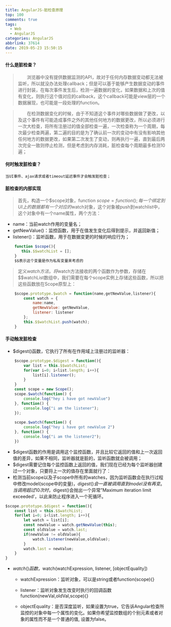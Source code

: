```yaml
---
title: AngularJS-脏检查原理
top: 100
comments: true
tags:
  - Web
  - AngularJS
categories: AngularJS
abbrlink: 37614
date: 2019-05-23 15:50:15
---
```

<!--![](https://source.unsplash.com/random/800x200)-->

#### 什么是脏检查？

   >&emsp;&emsp;浏览器中没有提供数据监测的API，故对于任何内存数据变动都无法被监听，所以就没办法处理callback；但是可以基于能够产生数据变动的事件进行封装，在每次事件发生后，检测一遍数据的变化，如果数据和上次的值有变化，则执行这个值对应的callback，这个callback可能是view层的一个数据展现，也可能是一段处理的function。
   
<!-- more -->

   >&emsp;&emsp;在检测数据变化的时候，由于不知道这个事件对哪些数据做了更改，以及这个事件有可能造成事件之外的其他任何地方的数据更改，所以必须进行一次大检查，将所有注册过的值全部检查一遍，一次检查称为一个周期，每次最少检查两遍，第二遍的目的是为了确认前一次的变动中有没有影响其他任何地方的数据更改，如果第二次发生了变动，则再执行一遍，直到最后两次完全一致则停止检测，但是考虑到内存消耗，脏检查每个周期最多检测10遍；

#### 何时触发脏检查？

    当UI事件、ajax请求或者timeout延迟事件才会触发脏检查；

#### 脏检查的内部实现

   >首先，构造一个$scope对象，function $scope = function(){};每一个绑定到UI上的数据都有一个对应的$watch对象，这个对象被push到watchlist中，这个对象中有一个name属性，两个方法：

   - name：当前watch作用的变量名；
   - getNewValue()：监控函数，用于在值发生变化后得到提示，并返回新值；
   - listener()：监听函数，用于在数据变更的时候的响应行为；
   
```javascript
    function $scope(){
       this.$$watchList = [];
    }
    $$表示这个变量是作为私有变量来考虑的
```
    
   >定义$watch方法，将$watch方法接收的两个函数作为参数，存储在$$watchList数组中，我们需要在每个scope实例上存储这些函数，所以把这些函数放在Scope原型上：

```javascript
    $scope.prototype.$watch = function(name,getNewValue,listener){
        const watch = {
            name:name,
            getNewValue: getNewValue,
            listener: listener
        };
        this.$$watchList.push(watch);
    }
```

#### 手动触发脏检查

   - $digest()函数，它执行了所有在作用域上注册过的监听器：
   
```javascript
    $scope.prototype.$digest = function(){
        var list = this.$$watchList;
        for(var i=0; i<list.length; i++){
            list[i].listener();
        }
    }
    const scope = new Scope();
    scope.$watch(function() {
        console.log("hey i have got newValue")
    }, function() {
        console.log("i am the listener");
    });
    
    scope.$watch(function() {
        console.log("hey i have got newValue 2")
    }, function() {
        console.log("i am the listener2");
    })
```

- $digest函数的作用是调用这个监控函数，并且比较它返回的值和上一次返回值的差异，如果不相同，监听器就是脏的，监听函数就会被调用；
- $digest需要记住每个监控函数上返回的值，我们现在已经为每个监听器创建过一个对象，只要将上一次的值存在里面就行了：
- 检测当前scope以及子scope中所有的watches，因为监听函数会在执行过程中修改model(scope中的变量)，$digest()会一直被调用直到model没有再变。当调用超过10次时，$digest()会抛出一个异常”Maximum iteration limit exceeded’，以此来防止程序进入一个死循环。

```javascript
$scope.prototype.$digest = function(){
    const list = this.$$watchList;
    for(let i=0; i<list.length; i++){
        let watch = list[i];
        const newValue = watch.getNewValue(this);
        const oldValue = watch.last;
        if(newValue != oldValue){
            watch.listener(newValue,oldValue);
        }
        watch.last = newValue;
    }
}
```

- $watch()函数，$watch(watchExpression, listener, [objectEquality])

    - watchExpression：监听对象，可以是string或者function(scope){}
    
    - listener：监听对象发生改变时执行的回调函数function(newVal,oldVal,scope){}
    
    - objectEquality：是否深度监听，如果设置为true，它告诉Angular检查所监控的对象中每一个属性的变化。如果你希望监控数组的个别元素或者对象的属性而不是一个普通的值, 设置为false。
